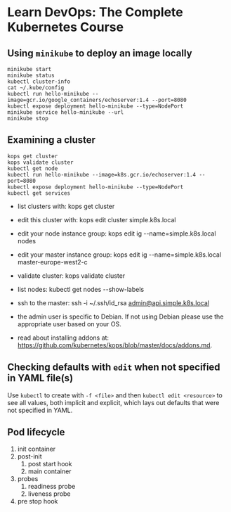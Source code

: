 # Learn DevOps: The Complete Kubernetes Course

## Using `minikube` to deploy an image locally

``` shell
minikube start
minikube status
kubectl cluster-info
cat ~/.kube/config
kubectl run hello-minikube --image=gcr.io/google_containers/echoserver:1.4 --port=8080
kubectl expose deployment hello-minikube --type=NodePort
minikube service hello-minikube --url
minikube stop
```

## Examining a cluster

``` shell
kops get cluster
kops validate cluster
kubectl get node
kubectl run hello-minikube --image=k8s.gcr.io/echoserver:1.4 --port=8080
kubectl expose deployment hello-minikube --type=NodePort
kubectl get services
```

* list clusters with: kops get cluster
* edit this cluster with: kops edit cluster simple.k8s.local
* edit your node instance group: kops edit ig --name=simple.k8s.local nodes
* edit your master instance group: kops edit ig --name=simple.k8s.local master-europe-west2-c

* validate cluster: kops validate cluster
* list nodes: kubectl get nodes --show-labels
* ssh to the master: ssh -i ~/.ssh/id_rsa admin@api.simple.k8s.local
* the admin user is specific to Debian. If not using Debian please use the appropriate user based on your OS.
* read about installing addons at: <https://github.com/kubernetes/kops/blob/master/docs/addons.md>.

## Checking defaults with `edit` when not specified in YAML file(s)

Use `kubectl` to create with `-f <file>` and then `kubectl edit <resource>` to see all values, both implicit and explicit, which lays out defaults that were not specified in YAML.

## Pod lifecycle

1. init container
1. post-init
    1. post start hook
    1. main container
1. probes
    1. readiness probe
    1. liveness probe
1. pre stop hook
